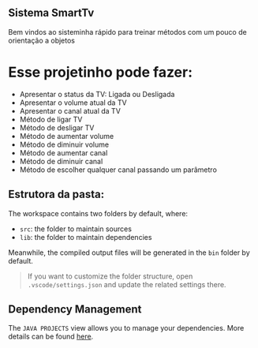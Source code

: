 ## Sistema SmartTv

Bem vindos ao sisteminha rápido para treinar métodos com um pouco de orientação a objetos

# Esse projetinho pode fazer:
- Apresentar o status da TV: Ligada ou Desligada
- Apresentar o volume atual da TV
- Apresentar o canal atual da TV
- Método de ligar TV
- Método de desligar TV
- Método de aumentar volume
- Método de diminuir volume
- Método de aumentar canal
- Método de diminuir canal
- Método de escolher qualquer canal passando um parâmetro

## Estrutora da pasta:

The workspace contains two folders by default, where:

- `src`: the folder to maintain sources
- `lib`: the folder to maintain dependencies

Meanwhile, the compiled output files will be generated in the `bin` folder by default.

> If you want to customize the folder structure, open `.vscode/settings.json` and update the related settings there.

## Dependency Management

The `JAVA PROJECTS` view allows you to manage your dependencies. More details can be found [here](https://github.com/microsoft/vscode-java-dependency#manage-dependencies).
